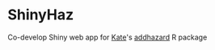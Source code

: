 # ShinyHaz

Co-develop Shiny web app for [Kate](https://github.com/katehu)'s [addhazard](https://cran.r-project.org/web/packages/addhazard/index.html) R package
